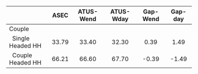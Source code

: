 
|                      |         ASEC |    ATUS-Wend |    ATUS-Wday |     Gap-Wend |      Gap-day |
| -------------------- | :----------: | :----------: | :----------: | :----------: | :----------: |
| Couple               |              |              |              |              |              |
| &nbsp;&nbsp;Single Headed HH |        33.79 |        33.40 |        32.30 |         0.39 |         1.49 |
| &nbsp;&nbsp;Couple Headed HH |        66.21 |        66.60 |        67.70 |        -0.39 |        -1.49 |

